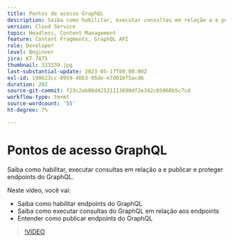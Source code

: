 ```yaml
---
title: Pontos de acesso GraphQL
description: Saiba como habilitar, executar consultas em relação a e publicar e proteger endpoints do GraphQL.
version: Cloud Service
topic: Headless, Content Management
feature: Content Fragments, GraphQL API
role: Developer
level: Beginner
jira: KT-7875
thumbnail: 333339.jpg
last-substantial-update: 2023-05-17T00:00:00Z
exl-id: 190623cc-8959-46b3-95de-e7d01bf5acdb
duration: 202
source-git-commit: f23c2ab86d42531113690df2e342c65060b5c7cd
workflow-type: tm+mt
source-wordcount: '55'
ht-degree: 7%

---
```


# Pontos de acesso GraphQL

Saiba como habilitar, executar consultas em relação a e publicar e proteger endpoints do GraphQL.

Neste vídeo, você vai:

+ Saiba como habilitar endpoints do GraphQL
+ Saiba como executar consultas do GraphQL em relação aos endpoints
+ Entender como publicar endpoints do GraphQL

>[!VIDEO](https://video.tv.adobe.com/v/333339?quality=12&learn=on)
